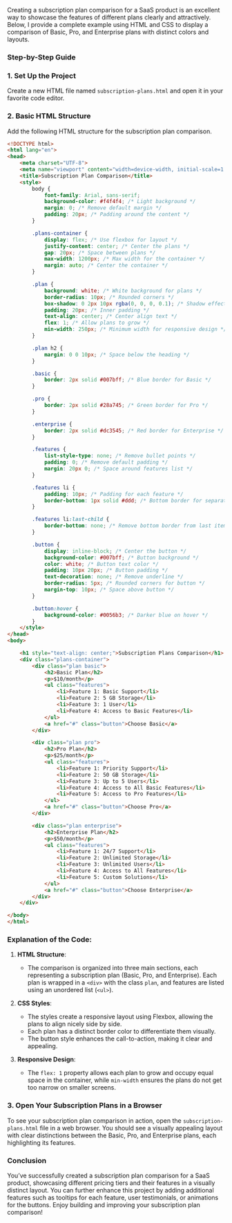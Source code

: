 Creating a subscription plan comparison for a SaaS product is an excellent way to showcase the features of different plans clearly and attractively. Below, I provide a complete example using HTML and CSS to display a comparison of Basic, Pro, and Enterprise plans with distinct colors and layouts.

### Step-by-Step Guide

### 1. Set Up the Project

Create a new HTML file named `subscription-plans.html` and open it in your favorite code editor.

### 2. Basic HTML Structure

Add the following HTML structure for the subscription plan comparison.

```html
<!DOCTYPE html>
<html lang="en">
<head>
    <meta charset="UTF-8">
    <meta name="viewport" content="width=device-width, initial-scale=1.0">
    <title>Subscription Plan Comparison</title>
    <style>
        body {
            font-family: Arial, sans-serif;
            background-color: #f4f4f4; /* Light background */
            margin: 0; /* Remove default margin */
            padding: 20px; /* Padding around the content */
        }

        .plans-container {
            display: flex; /* Use flexbox for layout */
            justify-content: center; /* Center the plans */
            gap: 20px; /* Space between plans */
            max-width: 1200px; /* Max width for the container */
            margin: auto; /* Center the container */
        }

        .plan {
            background: white; /* White background for plans */
            border-radius: 10px; /* Rounded corners */
            box-shadow: 0 2px 10px rgba(0, 0, 0, 0.1); /* Shadow effect */
            padding: 20px; /* Inner padding */
            text-align: center; /* Center align text */
            flex: 1; /* Allow plans to grow */
            min-width: 250px; /* Minimum width for responsive design */
        }

        .plan h2 {
            margin: 0 0 10px; /* Space below the heading */
        }

        .basic {
            border: 2px solid #007bff; /* Blue border for Basic */
        }

        .pro {
            border: 2px solid #28a745; /* Green border for Pro */
        }

        .enterprise {
            border: 2px solid #dc3545; /* Red border for Enterprise */
        }

        .features {
            list-style-type: none; /* Remove bullet points */
            padding: 0; /* Remove default padding */
            margin: 20px 0; /* Space around features list */
        }

        .features li {
            padding: 10px; /* Padding for each feature */
            border-bottom: 1px solid #ddd; /* Bottom border for separation */
        }

        .features li:last-child {
            border-bottom: none; /* Remove bottom border from last item */
        }

        .button {
            display: inline-block; /* Center the button */
            background-color: #007bff; /* Button background */
            color: white; /* Button text color */
            padding: 10px 20px; /* Button padding */
            text-decoration: none; /* Remove underline */
            border-radius: 5px; /* Rounded corners for button */
            margin-top: 10px; /* Space above button */
        }

        .button:hover {
            background-color: #0056b3; /* Darker blue on hover */
        }
    </style>
</head>
<body>

    <h1 style="text-align: center;">Subscription Plans Comparison</h1>
    <div class="plans-container">
        <div class="plan basic">
            <h2>Basic Plan</h2>
            <p>$10/month</p>
            <ul class="features">
                <li>Feature 1: Basic Support</li>
                <li>Feature 2: 5 GB Storage</li>
                <li>Feature 3: 1 User</li>
                <li>Feature 4: Access to Basic Features</li>
            </ul>
            <a href="#" class="button">Choose Basic</a>
        </div>

        <div class="plan pro">
            <h2>Pro Plan</h2>
            <p>$25/month</p>
            <ul class="features">
                <li>Feature 1: Priority Support</li>
                <li>Feature 2: 50 GB Storage</li>
                <li>Feature 3: Up to 5 Users</li>
                <li>Feature 4: Access to All Basic Features</li>
                <li>Feature 5: Access to Pro Features</li>
            </ul>
            <a href="#" class="button">Choose Pro</a>
        </div>

        <div class="plan enterprise">
            <h2>Enterprise Plan</h2>
            <p>$50/month</p>
            <ul class="features">
                <li>Feature 1: 24/7 Support</li>
                <li>Feature 2: Unlimited Storage</li>
                <li>Feature 3: Unlimited Users</li>
                <li>Feature 4: Access to All Features</li>
                <li>Feature 5: Custom Solutions</li>
            </ul>
            <a href="#" class="button">Choose Enterprise</a>
        </div>
    </div>

</body>
</html>
```

### Explanation of the Code:

1. **HTML Structure**:
   - The comparison is organized into three main sections, each representing a subscription plan (Basic, Pro, and Enterprise). Each plan is wrapped in a `<div>` with the class `plan`, and features are listed using an unordered list (`<ul>`).

2. **CSS Styles**:
   - The styles create a responsive layout using Flexbox, allowing the plans to align nicely side by side.
   - Each plan has a distinct border color to differentiate them visually.
   - The button style enhances the call-to-action, making it clear and appealing.

3. **Responsive Design**:
   - The `flex: 1` property allows each plan to grow and occupy equal space in the container, while `min-width` ensures the plans do not get too narrow on smaller screens.

### 3. Open Your Subscription Plans in a Browser

To see your subscription plan comparison in action, open the `subscription-plans.html` file in a web browser. You should see a visually appealing layout with clear distinctions between the Basic, Pro, and Enterprise plans, each highlighting its features.

### Conclusion

You’ve successfully created a subscription plan comparison for a SaaS product, showcasing different pricing tiers and their features in a visually distinct layout. You can further enhance this project by adding additional features such as tooltips for each feature, user testimonials, or animations for the buttons. Enjoy building and improving your subscription plan comparison!
